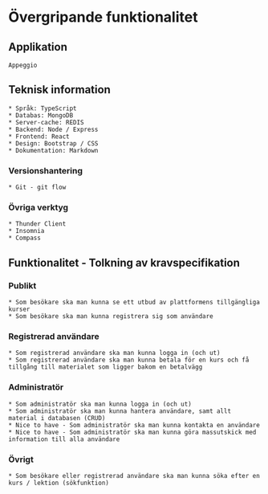 # Övergripande funktionalitet

## Applikation

    Appeggio

## Teknisk information

    * Språk: TypeScript
    * Databas: MongoDB
    * Server-cache: REDIS
    * Backend: Node / Express
    * Frontend: React
    * Design: Bootstrap / CSS
    * Dokumentation: Markdown

### Versionshantering

    * Git - git flow

### Övriga verktyg

    * Thunder Client
    * Insomnia
    * Compass

## Funktionalitet - Tolkning av kravspecifikation

### Publikt

    * Som besökare ska man kunna se ett utbud av plattformens tillgängliga kurser
    * Som besökare ska man kunna registrera sig som användare

### Registrerad användare

    * Som registrerad användare ska man kunna logga in (och ut)
    * Som registrerad användare ska man kunna betala för en kurs och få tillgång till materialet som ligger bakom en betalvägg

### Administratör

    * Som administratör ska man kunna logga in (och ut)
    * Som administratör ska man kunna hantera användare, samt allt material i databasen (CRUD)
    * Nice to have - Som administratör ska man kunna kontakta en användare
    * Nice to have - Som administratör ska man kunna göra massutskick med information till alla användare

### Övrigt

    * Som besökare eller registrerad användare ska man kunna söka efter en kurs / lektion (sökfunktion)
